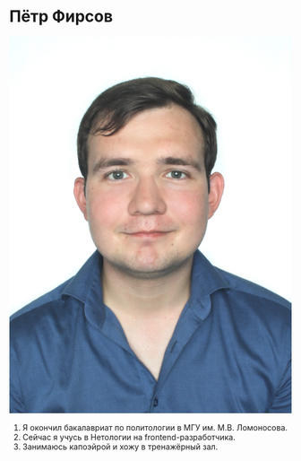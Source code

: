 # Пётр Фирсов

![Моя фотография](img/Фото%20на%20документы.jpg)

1. Я окончил бакалавриат по политологии в МГУ им. М.В. Ломоносова.
2. Сейчас я учусь в Нетологии на frontend-разработчика.
3. Занимаюсь капоэйрой и хожу в тренажёрный зал.